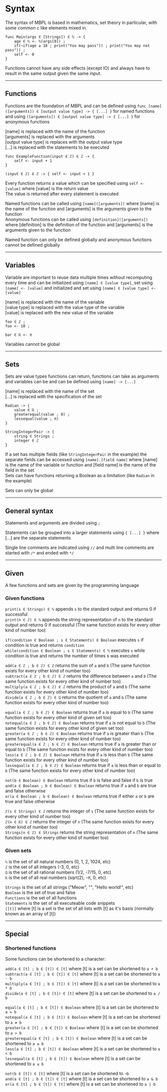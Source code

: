 # Syntax

The syntax of MBPL is based in mathematics, set theory in particular, with some common c like elements mixed in.

```
func Main(args ∈ [Strings]) ∈ ℕ -> {
    age ∈ ℕ <- ℕ(args[0]) ;
    if(¬if(age ≥ 18 ; print("You may pass")) ; print("You may not pass")) ;
    self <- 0
}
```

Functions cannot have any side effects (except IO) and always have to result in the same output given the same input.

---
## Functions

Functions are the foundation of MBPL and can be defined using `func [name]([arguments]) ∈ [output value type] -> { [...] }` for named functions and using `([arguments]) ∈ [output value type] -> { [...] }` for anonymous functions

[name] is replaced with the name of the function  
[arguments] is replaced with the arguments  
[output value type] is replaces with the output value type  
[...] is replaced with the statements to be executed  

```
func ExampleFunction(input ∈ ℤ) ∈ ℤ -> {
    self <- input + 1
}

(input ∈ ℤ) ∈ ℤ -> { self <- input + 1 }
```

Every function returns a value which can be specified using `self <- [value]` where [value] is the return value  
The value is returned after every statement is executed

Named functions can be called using `[name]([arguments])` where [name] is the name of the function and [arguments] is the arguments given to the function  
Anonymous functions can be called using `[definition]([arguments])` where [definition] is the definition of the function and [arguments] is the arguments given to the function  

Named function can only be defined globally and anonymous functions cannot be defined globally

---
## Variables

Variable are important to reuse data multiple times without recomputing every time and can be initialized using `[name] ∈ [value type]`, set using `[name] <- [value]` and initialized and set using `[name] ∈ [value type] <- [value]`

[name] is replaced with the name of the variable  
[value type] is replaced with the value type of the variable  
[value] is replaced with the new value of the variable  

```
foo ∈ ℤ ;
foo <- 10 ;

bar ∈ ℝ <- π
```

Variables cannot be global  

---
## Sets

Sets are value types functions can return, functions can take as arguments and variables can be and can be defined using `[name] -> [...]`

[name] is replaced with the name of the set  
[...] is replaced with the specification of the set  

```
Radian -> {
    value ∈ ℝ ;
    greaterequal(value ; 0) ;
    lessequal(value ; π)
}

StringIntegerPair -> {
    string ∈ Strings ;
    integer ∈ ℤ
}
```

If a set has multiple fields (like `StringIntegerPair` in the example) the separate fields can be accessed using `[name].[field name]` where [name] is the name of the variable or function and [field name] is the name of the field in the set  
Sets can have functions returning a Boolean as a limitation (like `Radian` in the example)

Sets can only be global

---
## General syntax

Statements and arguments are divided using ` ; `

Statements can be grouped into a larger statements using `{ [...] }` where [...] are the separate statements

Single line comments are indicated using `//` and multi line comments are started with `/*` and ended with `*/`

---
## Given

A few functions and sets are given by the programming language

### Given functions

`print(s ∈ Strings) ∈ ℕ` appends `s` to the standard output and returns 0 if successful  
`print(n ∈ ℤ) ∈ ℕ` appends the string representation of `n` to the standard output and returns 0 if successful (The same function exists for every other kind of number too)

`if(condition ∈ Boolean ; s ∈ Statements) ∈ Boolean` executes `s` if condition is true and returns `condition`  
`while(condition ∈ Boolean ; s ∈ Statements) ∈ ℕ` executes `s` while condition is true and returns the number of times s was executed  

`add(a ∈ ℤ ; b ∈ ℤ) ∈ ℤ` returns the sum of `a` and `b` (The same function exists for every other kind of number too)  
`subtract(a ∈ ℤ ; b ∈ ℤ) ∈ ℤ` returns the difference between `a` and `b` (The same function exists for every other kind of number too)  
`multiply(a ∈ ℤ ; b ∈ ℤ) ∈ ℤ` returns the product of `a` and `b` (The same function exists for every other kind of number too)  
`divide(a ∈ ℤ ; b ∈ ℤ) ∈ ℚ` returns the quotient of `a` and `b` (The same function exists for every other kind of number too)

`equal(a ∈ ℤ ; b ∈ ℤ) ∈ Boolean` returns true if `a` is equal to `b` (The same function exists for every other kind of given set too)  
`notequal(a ∈ ℤ ; b ∈ ℤ) ∈ Boolean` returns true if `a` is not equal to `b` (The same function exists for every other kind of given set too)  
`greater(a ∈ ℤ ; b ∈ ℤ) ∈ Boolean` returns true if `a` is greater than `b` (The same function exists for every other kind of number too)  
`greaterequal(a ∈ ℤ ; b ∈ ℤ) ∈ Boolean` returns true if `a` is greater than or equal to `b` (The same function exists for every other kind of number too)  
`less(a ∈ ℤ ; b ∈ ℤ) ∈ Boolean` returns true if `a` is less than `b` (The same function exists for every other kind of number too)  
`lessequal(a ∈ ℤ ; b ∈ ℤ) ∈ Boolean` returns true if `a` is less than or equal to `b` (The same function exists for every other kind of number too)

`not(b ∈ Boolean) ∈ Boolean` returns true if `b` is false and false if `b` is true  
`and(a ∈ Boolean ; b ∈ Boolean) ∈ Boolean` returns true if `a` and `b` are true and false otherwise  
`or(a ∈ Boolean ; b ∈ Boolean) ∈ Boolean` returns true if either `a` or `b` are true and false otherwise 

`ℤ(s ∈ Strings) ∈ ℤ` returns the integer of `s` (The same function exists for every other kind of number too)  
`ℤ(n ∈ ℝ) ∈ ℤ` returns the integer of `n` (The same function exists for every other kind of number too)  
`Strings(n ∈ ℤ) ∈ Strings` returns the string representation of `n` (The same function exists for every other kind of number too)

### Given sets

`ℕ` is the set of all natural numbers (0, 1, 2, 1024, etc)  
`ℤ` is the set of all integers (-3, 0, etc)  
`ℚ` is the set of all rational numbers (1/2, -7/15, 0, etc)  
`ℝ` is the set of all real numbers (sqrt(2), -π, 0, etc)

`Strings` is the set of all strings ("Meow", "", "Hello world!", etc)  
`Boolean` is the set of true and false  
`Functions` is the set of all functions  
`Statements` is the set of all executeable code snippets  
`[[t]]` where [t] is a set is the set of all lists with [t] as it's basis (normally known as an array of [t])

---
## Special

### Shortened functions

Some functions can be shortened to a character:

`add(a ∈ [t] ; b ∈ [t]) ∈ [t]` where [t] is a set can be shortened to `a + b`  
`subtract(a ∈ [t] ; b ∈ [t]) ∈ [t]` where [t] is a set can be shortened to `a - b`  
`multiply(a ∈ [t] ; b ∈ [t]) ∈ [t]` where [t] is a set can be shortened to `a * b`  
`divide(a ∈ [t] ; b ∈ [t]) ∈ [t]` where [t] is a set can be shortened to `a / b`

`equal(a ∈ [t] ; b ∈ [t]) ∈ Boolean` where [t] is a set can be shortened to `a = b`  
`notequal(a ∈ [t] ; b ∈ [t]) ∈ Boolean` where [t] is a set can be shortened to `a ≠ b`  
`greater(a ∈ [t] ; b ∈ [t]) ∈ Boolean` where [t] is a set can be shortened to `a > b`  
`greaterequal(a ∈ [t] ; b ∈ [t]) ∈ Boolean` where [t] is a set can be shortened to `a ≥ b`  
`less(a ∈ [t] ; b ∈ [t]) ∈ Boolean` where [t] is a set can be shortened to `a < b`  
`lessequal(a ∈ [t] ; b ∈ [t]) ∈ Boolean` where [t] is a set can be shortened to `a ≤ b`

`not(b ∈ [t]) ∈ [t]` where [t] is a set can be shortened to `¬b`  
`and(a ∈ [t] ; b ∈ [t]) ∈ [t]` where [t] is a set can be shortened to `a & b`  
`or(a ∈ [t] ; b ∈ [t]) ∈ [t]` where [t] is a set can be shortened to `a | b`
